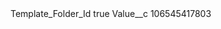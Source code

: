 <?xml version="1.0" encoding="UTF-8"?>
<CustomMetadata xmlns="http://soap.sforce.com/2006/04/metadata" xmlns:xsi="http://www.w3.org/2001/XMLSchema-instance" xmlns:xsd="http://www.w3.org/2001/XMLSchema">
    <label>Template_Folder_Id</label>
    <protected>true</protected>
    <values>
        <field>Value__c</field>
        <value xsi:type="xsd:string">106545417803</value>
    </values>
</CustomMetadata>
